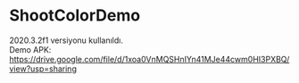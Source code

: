 # ShootColorDemo
2020.3.2f1 versiyonu kullanıldı. <br>
Demo APK: https://drive.google.com/file/d/1xoa0VnMQSHnIYn41MJe44cwm0HI3PXBQ/view?usp=sharing
